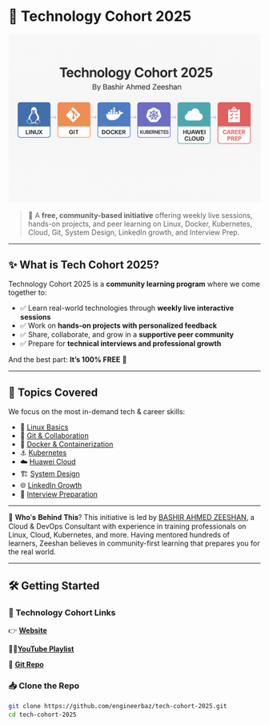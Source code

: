 # 📘 Technology Cohort 2025  

![Cohort Banner](./og-banner.png)  

> 🚀 A **free, community-based initiative** offering weekly live sessions, hands-on projects, and peer learning on Linux, Docker, Kubernetes, Cloud, Git, System Design, LinkedIn growth, and Interview Prep.  

---

## ✨ What is Tech Cohort 2025?  

Technology Cohort 2025 is a **community learning program** where we come together to:  
- ✅ Learn real-world technologies through **weekly live interactive sessions**  
- ✅ Work on **hands-on projects with personalized feedback**  
- ✅ Share, collaborate, and grow in a **supportive peer community**  
- ✅ Prepare for **technical interviews and professional growth**  

And the best part: **It’s 100% FREE** 🎉  

---

## 📂 Topics Covered  

We focus on the most in-demand tech & career skills:  

- 🐧 [Linux Basics](./topics/linux/README.md)  
- 🔗 [Git & Collaboration](./topics/git/README.md)  
- 🐳 [Docker & Containerization](./topics/docker/README.md)  
- ⚓ [Kubernetes](./topics/kubernetes/README.md)  
- ☁️ [Huawei Cloud](./topics/huawei-cloud/README.md)  
- 🏗️ [System Design](./topics/system-design/README.md)  
- 🌐 [LinkedIn Growth](./topics/linkedin-growth/README.md)  
- 🎯 [Interview Preparation](./topics/interview-prep/README.md)  
----

👥 𝐖𝐡𝐨’𝐬 𝐁𝐞𝐡𝐢𝐧𝐝 𝐓𝐡𝐢𝐬?
This initiative is led by [BASHIR AHMED ZEESHAN](https://www.linkedin.com/in/bashirahmedzeeshan/), a Cloud & DevOps Consultant with experience in training professionals on Linux, Cloud, Kubernetes, and more. Having mentored hundreds of learners, Zeeshan believes in community-first learning that prepares you for the real world.

---

## 🛠️ Getting Started  

### 🔗 Technology Cohort Links   
👉 [**Website**](https://baztechknow.com/technology-cohort-2025)  

🧑‍💻[**YouTube Playlist**](https://www.youtube.com/playlist?list=PLMxmGV3YVXCKoeptvRHmGVsg_50kL6SXu) 

💫 [**Git Repo**](https://github.com/engineerbaz/Tech-Cohort-2025)


### 📥 Clone the Repo  
```bash
git clone https://github.com/engineerbaz/tech-cohort-2025.git
cd tech-cohort-2025
